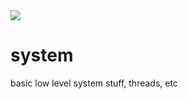 <img src="https://github.com/buildingcpp/system/actions/workflows/system.yml/badge.svg?branch=main">

# system
basic low level system stuff, threads, etc

